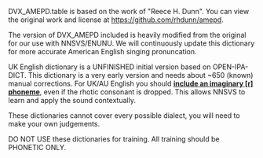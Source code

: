 DVX_AMEPD.table is based on the work of "Reece H. Dunn". You can view the original work and license at https://github.com/rhdunn/amepd.

The version of DVX_AMEPD included is heavily modified from the original for our use with NNSVS/ENUNU.
We will continuously update this dictionary for more accurate American English singing pronuncation.

UK English dictionary is a UNFINISHED initial version based on OPEN-IPA-DICT. This dictionary is a very early version and needs about ~650 (known) manual corrections.
For UK/AU English you should <ins>**include an imaginary [r] phoneme**</ins>, even if the rhotic consonant is dropped. This allows NNSVS to learn and apply the sound contextually.

These dictionaries cannot cover every possible dialect, you will need to make your own judgements.

DO NOT USE these dictionaries for training. All training should be PHONETIC ONLY.
